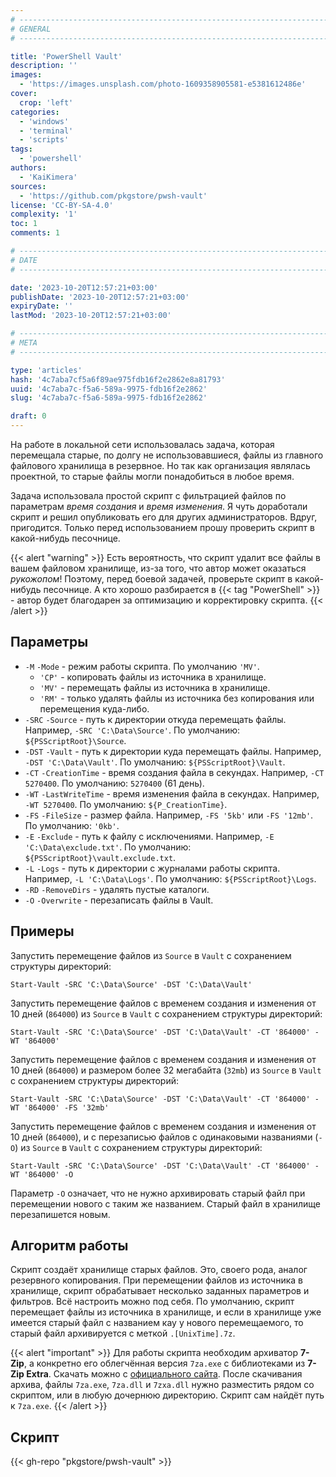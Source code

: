 ```yaml
---
# -------------------------------------------------------------------------------------------------------------------- #
# GENERAL
# -------------------------------------------------------------------------------------------------------------------- #

title: 'PowerShell Vault'
description: ''
images:
  - 'https://images.unsplash.com/photo-1609358905581-e5381612486e'
cover:
  crop: 'left'
categories:
  - 'windows'
  - 'terminal'
  - 'scripts'
tags:
  - 'powershell'
authors:
  - 'KaiKimera'
sources:
  - 'https://github.com/pkgstore/pwsh-vault'
license: 'CC-BY-SA-4.0'
complexity: '1'
toc: 1
comments: 1

# -------------------------------------------------------------------------------------------------------------------- #
# DATE
# -------------------------------------------------------------------------------------------------------------------- #

date: '2023-10-20T12:57:21+03:00'
publishDate: '2023-10-20T12:57:21+03:00'
expiryDate: ''
lastMod: '2023-10-20T12:57:21+03:00'

# -------------------------------------------------------------------------------------------------------------------- #
# META
# -------------------------------------------------------------------------------------------------------------------- #

type: 'articles'
hash: '4c7aba7cf5a6f89ae975fdb16f2e2862e8a81793'
uuid: '4c7aba7c-f5a6-589a-9975-fdb16f2e2862'
slug: '4c7aba7c-f5a6-589a-9975-fdb16f2e2862'

draft: 0
---
```


На работе в локальной сети использовалась задача, которая перемещала старые, по долгу не использовавшиеся, файлы из главного файлового хранилища в резервное. Но так как организация являлась проектной, то старые файлы могли понадобиться в любое время.

<!--more-->

Задача использовала простой скрипт с фильтрацией файлов по параметрам *время создания* и *время изменения*. Я чуть доработали скрипт и решил опубликовать его для других администраторов. Вдруг, пригодится. Только перед использованием прошу проверить скрипт в какой-нибудь песочнице.

{{< alert "warning" >}}
Есть вероятность, что скрипт удалит все файлы в вашем файловом хранилище, из-за того, что автор может оказаться *рукожопом*! Поэтому, перед боевой задачей, проверьте скрипт в какой-нибудь песочнице. А кто хорошо разбирается в {{< tag "PowerShell" >}} - автор будет благодарен за оптимизацию и корректировку скрипта.
{{< /alert >}}

## Параметры

- `-M` `-Mode` - режим работы скрипта. По умолчанию `'MV'`.
  - `'CP'` - копировать файлы из источника в хранилище.
  - `'MV'` - перемещать файлы из источника в хранилище.
  - `'RM'` - только удалять файлы из источника без копирования или перемещения куда-либо.
- `-SRC` `-Source` - путь к директории откуда перемещать файлы. Например, `-SRC 'C:\Data\Source'`. По умолчанию: `${PSScriptRoot}\Source`.
- `-DST` `-Vault` - путь к директории куда перемещать файлы. Например, `-DST 'C:\Data\Vault'`. По умолчанию: `${PSScriptRoot}\Vault`.
- `-CT` `-CreationTime` - время создания файла в секундах. Например, `-CT 5270400`. По умолчанию: `5270400` (61 день).
- `-WT` `-LastWriteTime` - время изменения файла в секундах. Например, `-WT 5270400`. По умолчанию: `${P_CreationTime}`.
- `-FS` `-FileSize` - размер файла. Например, `-FS '5kb'` или `-FS '12mb'`. По умолчанию: `'0kb'`.
- `-E` `-Exclude` - путь к файлу с исключениями. Например, `-E 'C:\Data\exclude.txt'`. По умолчанию: `${PSScriptRoot}\vault.exclude.txt`.
- `-L` `-Logs` - путь к директории с журналами работы скрипта. Например, `-L 'C:\Data\Logs'`. По умолчанию: `${PSScriptRoot}\Logs`.
- `-RD` `-RemoveDirs` - удалять пустые каталоги.
- `-O` `-Overwrite` - перезаписать файлы в Vault.

## Примеры

Запустить перемещение файлов из `Source` в `Vault` с сохранением структуры директорий:

```terminal {os="windows"}
Start-Vault -SRC 'C:\Data\Source' -DST 'C:\Data\Vault'
```

Запустить перемещение файлов с временем создания и изменения от 10 дней (`864000`) из `Source` в `Vault` с сохранением структуры директорий:

```terminal {os="windows"}
Start-Vault -SRC 'C:\Data\Source' -DST 'C:\Data\Vault' -CT '864000' -WT '864000'
```

Запустить перемещение файлов с временем создания и изменения от 10 дней (`864000`) и размером более 32 мегабайта (`32mb`) из `Source` в `Vault` с сохранением структуры директорий:

```terminal {os="windows"}
Start-Vault -SRC 'C:\Data\Source' -DST 'C:\Data\Vault' -CT '864000' -WT '864000' -FS '32mb'
```

Запустить перемещение файлов с временем создания и изменения от 10 дней (`864000`), и с перезаписью файлов с одинаковыми названиями (`-O`) из `Source` в `Vault` с сохранением структуры директорий:

```terminal {os="windows"}
Start-Vault -SRC 'C:\Data\Source' -DST 'C:\Data\Vault' -CT '864000' -WT '864000' -O
```

Параметр `-O` означает, что не нужно архивировать старый файл при перемещении нового с таким же названием. Старый файл в хранилище перезапишется новым.

## Алгоритм работы

Скрипт создаёт хранилище старых файлов. Это, своего рода, аналог резервного копирования. При перемещении файлов из источника в хранилище, скрипт обрабатывает несколько заданных параметров и фильтров. Всё настроить можно под себя. По умолчанию, скрипт перемещает файлы из источника в хранилище, и если в хранилище уже имеется старый файл с названием кау у нового перемещаемого, то старый файл архивируется с меткой `.[UnixTime].7z`.

{{< alert "important" >}}
Для работы скрипта необходим архиватор **7-Zip**, а конкретно его облегчённая версия `7za.exe` с библиотеками из **7-Zip Extra**. Скачать можно с [официального сайта](https://www.7-zip.org/download.html). После скачивания архива, файлы `7za.exe`, `7za.dll` и `7zxa.dll` нужно разместить рядом со скриптом, или в любую дочернюю директорию. Скрипт сам найдёт путь к `7za.exe`.
{{< /alert >}}

## Скрипт

{{< gh-repo "pkgstore/pwsh-vault" >}}
